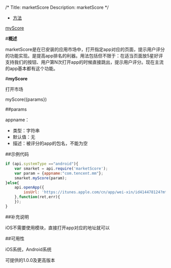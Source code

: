 /*
Title: marketScore
Description: marketScore
*/

<ul id="tab" class="clearfix">
	<li class="active"><a href="#method-content">方法</a></li>
</ul>
<div id="method-content">

<div class="outline">

[myScore](#myScore)

</div>

#**概述**

marketScore是在已安装的应用市场中，打开指定app对应的页面，提示用户评分的功能实现。是提高app排名的利器。用法包括但不限于：在适当页面放5星好评支持我们的按钮、用户第N次打开app的时候直接跳出，提示用户评分。现在主流的app基本都有这个功能。

#**myScore**<div id="myScore"></div>

打开市场

myScore({params})

##params

appname：

- 类型：字符串
- 默认值：无
- 描述：被评分的app的包名，不能为空

##示例代码

```js
if (api.systemType =="android"){
	var smarket = api.require('marketScore');
	var param = {appname:"com.tencent.mm"};
	smarket.myScore(param);
}else{
	api.openApp({
		iosUrl: 'https://itunes.apple.com/cn/app/wei-xin/id414478124?mt=8'
	},function(ret,err){
	});
}
```

##补充说明

iOS不需要使用模块，直接打开app对应的地址就可以

##可用性

iOS系统，Android系统

可提供的1.0.0及更高版本